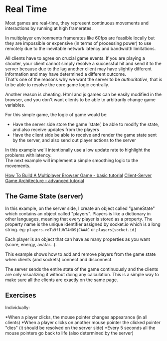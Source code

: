 # Real Time

Most games are real-time, they represent continuous movements and interactions by running at high framerates.  

In multiplayer environments framerates like 60fps are feasible locally but they are impossible or expensive (in terms of processing power) to use remotely due to the inevitable network latency and bandwidth limitations.  

All clients have to agree on crucial game events. If you are playing a shooter, your client cannot simply resolve a successful hit and send it to the server because due to the lag another client may have slightly different information and may have determined a different outcome.  
That's one of the reasons why we want the server to be *authoritative*, that is to be able to resolve the core game logic centrally.

Another reason is cheating. Html and js games can be easily modified in the browser, and you don't want clients to be able to arbitrarily change game variables.

For this simple game, the logic of game would be:

* Have the server side store the game ‘state’, be able to modify the state, and also receive updates from the players
* Have the client side be able to receive and render the game state sent by the server, and also send out player actions to the server  

In this example we'll intentionally use a low update rate to highlight the problems with latency.  
The next example will implement a simple smoothing logic to the movements.

[How To Build A Multiplayer Browser Game - basic tutorial](https://hackernoon.com/how-to-build-a-multiplayer-browser-game-4a793818c29b)
[Client-Server Game Architecture - advanced tutorial](https://www.gabrielgambetta.com/client-server-game-architecture.html)


## The Game State (server)

In this example, on the server side, I create an object called "gameState" which contains an object called "players".
Players is like a dictionary in other languages, meaning that every player is stored as a property. The property name is the unique identifier assigned by socket.io which is a long string.
eg: `players.roTa9f1UhT4NOSjCAAAC` or `players[socket.id]`

Each player is an object that can have as many properties as you want (score, energy, avatar...).

This example shows how to add and remove players from the game state when clients (and sockets) connect and disconnect.

The server sends the entire state of the game continuously and the clients are only visualizing it without doing any calculation.
This is a simple way to make sure all the clients are exactly on the same page.

## Exercises
Individually:

*When a player clicks, the mouse pointer changes appearance (in all clients)
*When a player clicks on another mouse pointer the clicked pointer "dies" (it should be resolved on the server side)
*Every 5 seconds all the mouse pointers go back to life (also determined by the server)